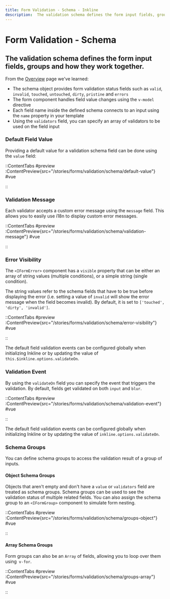 ```yaml
---
title: Form Validation - Schema - Inkline
description:  The validation schema defines the form input fields, groups and how they work together.
---
```


# Form Validation - Schema
## The validation schema defines the form input fields, groups and how they work together.

From the [Overview](/docs/forms/validation) page we've learned:
- The schema object provides form validation status fields such as `valid`, `invalid`, `touched`, `untouched`, `dirty`, `pristine` and `errors`
- The form component handles field value changes using the `v-model` directive
- Each field name inside the defined schema connects to an input using the `name` property in your template
- Using the `validators` field, you can specify an array of validators to be used on the field input

### Default Field Value
Providing a default value for a validation schema field can be done using the `value` field:

::ContentTabs
#preview
:ContentPreview{src="/stories/forms/validation/schema/default-value"}
#vue
<!-- Autodocs{src="@inkline/inkline/stories/forms/validation/schema/default-value.raw.vue" lang="vue"} -->
::


### Validation Message
Each validator accepts a custom error message using the `message` field. This allows you to easily use i18n to display custom error messages.

::ContentTabs
#preview
:ContentPreview{src="/stories/forms/validation/schema/validation-message"}
#vue
<!-- Autodocs{src="@inkline/inkline/stories/forms/validation/schema/validation-message.raw.vue" lang="vue"} -->
::


### Error Visibility
The `<IFormError>` component has a `visible` property that can be either an array of string values (multiple conditions), or a simple string (single condition). 

The string values refer to the schema fields that have to be true before displaying the error (i.e. setting a value of `invalid` will show the error message when the field becomes invalid). By default, it is set to `['touched', 'dirty', 'invalid']`.

::ContentTabs
#preview
:ContentPreview{src="/stories/forms/validation/schema/error-visibility"}
#vue
<!-- Autodocs{src="@inkline/inkline/stories/forms/validation/schema/error-visibility.raw.vue" lang="vue"} -->
::

The default field validation events can be configured globally when initializing Inkline or by updating the value of `this.$inkline.options.validateOn`.


### Validation Event
By using the `validateOn` field you can specify the event that triggers the validation. By default, fields get validated on both `input` and `blur`.

::ContentTabs
#preview
:ContentPreview{src="/stories/forms/validation/schema/validation-event"}
#vue
<!-- Autodocs{src="@inkline/inkline/stories/forms/validation/schema/validation-event.raw.vue" lang="vue"} -->
::


The default field validation events can be configured globally when initializing Inkline or by updating the value of `inkline.options.validateOn`.

### Schema Groups
You can define schema groups to access the validation result of a group of inputs.

#### Object Schema Groups
Objects that aren't empty and don't have a `value` or `validators` field are treated as schema groups. Schema groups can be used to see the validation status of multiple related fields. You can also assign the schema group to an `<IFormGroup>` component to simulate form nesting.

::ContentTabs
#preview
:ContentPreview{src="/stories/forms/validation/schema/groups-object"}
#vue
<!-- Autodocs{src="@inkline/inkline/stories/forms/validation/schema/groups-object.raw.vue" lang="vue"} -->
::


#### Array Schema Groups
Form groups can also be an `Array` of fields, allowing you to loop over them using` v-for`.

::ContentTabs
#preview
:ContentPreview{src="/stories/forms/validation/schema/groups-array"}
#vue
<!-- Autodocs{src="@inkline/inkline/stories/forms/validation/schema/groups-array.raw.vue" lang="vue"} -->
::


